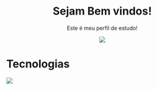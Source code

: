 <h1 align= center>
  Sejam Bem vindos!
</h1>
<p align= center>
Este é meu perfil de estudo!

<p align="center">
  <a href="https://github.com/souchaves">
	<img src="https://readme-typing-svg.herokuapp.com?lines=Me+chamo+Samuel+Chaves;Fala+galera!,+Designer,+Desenvolvedor+e+Gestor+de+Tráfego!&center=true&width=780&height=45">
  </a>
</p>

# Tecnologias
<img src="https://img.shields.io/badge/Codecov-F01F7A?style=for-the-badge&logo=Codecov&logoColor=white" />
